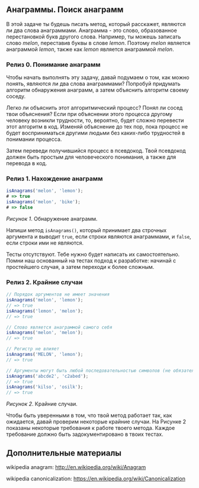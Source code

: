 ## Анаграммы. Поиск анаграмм

В этой задаче ты будешь писать метод, который расскажет, являются ли два слова анаграммами.  Анаграмма - это слово, образованное перестановкой букв другого слова. Например, ты можешь записать слово *melon*, переставив буквы в слове *lemon*. Поэтому *melon* является анаграммой *lemon*, также как *lemon* является анаграммой *melon*.

### Релиз 0. Понимание анаграмм

Чтобы начать выполнять эту задачу, давай подумаем о том, как можно понять, являются ли два слова анаграммами? Попробуй придумать алгоритм обнаружения анаграмм, а затем объяснить алгоритм своему соседу.

Легко ли объяснить этот алгоритмический процесс? Понял ли сосед твои объяснения? Если при объяснении этого процесса другому человеку возникли трудности, то, вероятно, будет сложно перевести этот алгоритм в код. Изменяй объяснение до тех пор, пока процесс не будет восприниматься другими людьми без каких-либо трудностей в понимании процесса.

Затем переведи получившийся процесс в псевдокод. Твой псевдокод должен быть простым для человеческого понимания, а также для перевода в код.

### Релиз 1. Нахождение анаграмм

```javascript
isAnagrams('melon', 'lemon');
# => true
isAnagrams('melon', 'bike');
# => false
```
*Рисунок 1*. Обнаружение анаграмм.

Напиши метод `isAnagrams()`, который принимает два строчных аргумента и выводит `true`, если строки являются анаграммами, и `false`, если строки ими не являются.

Тесты отсутствуют. Тебе нужно будет написать их самостоятельно. Помни наш основанный на тестах подход к разработке: начинай с простейшего случая, а затем переходи к более сложным.

### Релиз 2. Крайние случаи

```javascript
// Порядок аргументов не имеет значения
isAnagrams('melon', 'lemon');
// => true
isAnagrams('lemon', 'melon');
// => true

// Слово является анаграммой самого себя
isAnagrams('melon', 'melon');
// => true

// Регистр не влияет
isAnagrams('MELON', 'lemon');
// => true

// Аргументы могут быть любой последовательностью символов (не обязательно - слова)
isAnagrams('abcde2', 'c2abed');
// => true
isAnagrams('kilso', 'osilk');
// => true
```

*Рисунок 2*. Крайние случаи.

Чтобы быть уверенными в том, что твой метод работает так, как ожидается, давай проверим некоторые крайние случаи. На Рисунке 2 показаны некоторые требования к работе твоего метода. Каждое требование должно быть задокументировано в твоих тестах.


## Дополнительные материалы

wikipedia anagram: http://en.wikipedia.org/wiki/Anagram

wikipedia canonicalization: https://en.wikipedia.org/wiki/Canonicalization
